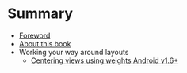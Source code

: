 # Summary

* [Foreword](foreword.md)
* [About this book](about_this_book.md)
* Working your way around layouts
   * [Centering views using weights Android v1.6+](centering_views_using_weights_android_v16+.md)

